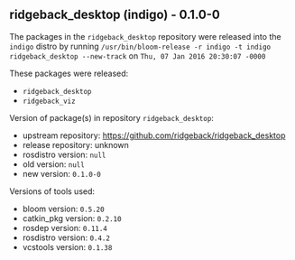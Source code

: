 ## ridgeback_desktop (indigo) - 0.1.0-0

The packages in the `ridgeback_desktop` repository were released into the `indigo` distro by running `/usr/bin/bloom-release -r indigo -t indigo ridgeback_desktop --new-track` on `Thu, 07 Jan 2016 20:30:07 -0000`

These packages were released:
- `ridgeback_desktop`
- `ridgeback_viz`

Version of package(s) in repository `ridgeback_desktop`:
- upstream repository: https://github.com/ridgeback/ridgeback_desktop
- release repository: unknown
- rosdistro version: `null`
- old version: `null`
- new version: `0.1.0-0`

Versions of tools used:
- bloom version: `0.5.20`
- catkin_pkg version: `0.2.10`
- rosdep version: `0.11.4`
- rosdistro version: `0.4.2`
- vcstools version: `0.1.38`


